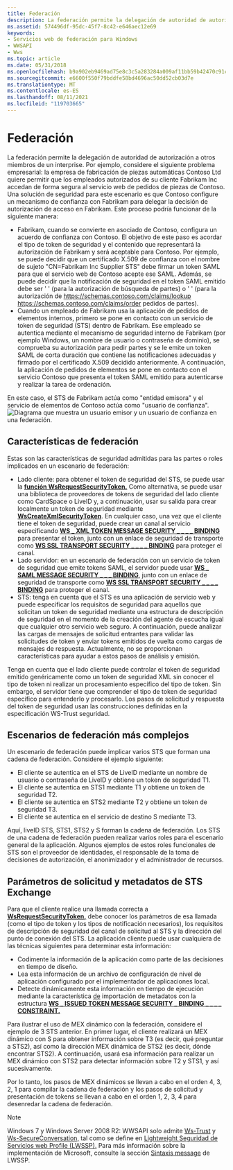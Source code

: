 ```yaml
---
title: Federación
description: La federación permite la delegación de autoridad de autorización a otros miembros de un interprise.
ms.assetid: 574496df-95dc-45f7-8c42-e646aec12e69
keywords:
- Servicios web de federación para Windows
- WWSAPI
- Wws
ms.topic: article
ms.date: 05/31/2018
ms.openlocfilehash: b9a902eb9469ad75e8c3c5a283284a009af11bb59b42470c91c39b1f16f83c61
ms.sourcegitcommit: e6600f550f79bddfe58bd4696ac50dd52cb03d7e
ms.translationtype: MT
ms.contentlocale: es-ES
ms.lasthandoff: 08/11/2021
ms.locfileid: "119703665"
---
```

# <a name="federation"></a>Federación

La federación permite la delegación de autoridad de autorización a otros miembros de un interprise. Por ejemplo, considere el siguiente problema empresarial: la empresa de fabricación de piezas automáticas Contoso Ltd quiere permitir que los empleados autorizados de su cliente Fabrikam Inc accedan de forma segura al servicio web de pedidos de piezas de Contoso. Una solución de seguridad para este escenario es que Contoso configure un mecanismo de confianza con Fabrikam para delegar la decisión de autorización de acceso en Fabrikam. Este proceso podría funcionar de la siguiente manera:

-   Fabrikam, cuando se convierte en asociado de Contoso, configura un acuerdo de confianza con Contoso. El objetivo de este paso es acordar el tipo de token de seguridad y el contenido que representará la autorización de Fabrikam y será aceptable para Contoso. Por ejemplo, se puede decidir que un certificado X.509 de confianza con el nombre de sujeto "CN=Fabrikam Inc Supplier STS" debe firmar un token SAML para que el servicio web de Contoso acepte ese SAML. Además, se puede decidir que la notificación de seguridad en el token SAML emitido debe ser ' ' (para la autorización de búsqueda de partes) o ' ' (para la autorización de https://schemas.contoso.com/claims/lookup https://schemas.contoso.com/claims/order pedidos de partes).
-   Cuando un empleado de Fabrikam usa la aplicación de pedidos de elementos internos, primero se pone en contacto con un servicio de token de seguridad (STS) dentro de Fabrikam. Ese empleado se autentica mediante el mecanismo de seguridad interno de Fabrikam (por ejemplo Windows, un nombre de usuario o contraseña de dominio), se comprueba su autorización para pedir partes y se le emite un token SAML de corta duración que contiene las notificaciones adecuadas y firmado por el certificado X.509 decidido anteriormente. A continuación, la aplicación de pedidos de elementos se pone en contacto con el servicio Contoso que presenta el token SAML emitido para autenticarse y realizar la tarea de ordenación.

En este caso, el STS de Fabrikam actúa como "entidad emisora" y el servicio de elementos de Contoso actúa como "usuario de confianza". ![Diagrama que muestra un usuario emisor y un usuario de confianza en una federación.](images/stsmodel.png)

## <a name="federation-features"></a>Características de federación

Estas son las características de seguridad admitidas para las partes o roles implicados en un escenario de federación:

-   Lado cliente: para obtener el token de seguridad del STS, se puede usar la [**función WsRequestSecurityToken.**](/windows/desktop/api/WebServices/nf-webservices-wsrequestsecuritytoken) Como alternativa, se puede usar una biblioteca de proveedores de tokens de seguridad del lado cliente como CardSpace o LiveID y, a continuación, usar su salida para crear localmente un token de seguridad mediante [**WsCreateXmlSecurityToken**](/windows/desktop/api/WebServices/nf-webservices-wscreatexmlsecuritytoken). En cualquier caso, una vez que el cliente tiene el token de seguridad, puede crear un canal al servicio especificando [**WS \_ XML TOKEN MESSAGE SECURITY \_ \_ \_ \_ BINDING**](/windows/desktop/api/WebServices/ns-webservices-ws_xml_token_message_security_binding) para presentar el token, junto con un enlace de seguridad de transporte como [**WS SSL TRANSPORT SECURITY \_ \_ \_ \_ BINDING**](/windows/desktop/api/WebServices/ns-webservices-ws_ssl_transport_security_binding) para proteger el canal.
-   Lado servidor: en un escenario de federación con un servicio de token de seguridad que emite tokens SAML, el servidor puede usar [**WS \_ SAML MESSAGE SECURITY \_ \_ \_ BINDING**](/windows/desktop/api/WebServices/ns-webservices-ws_saml_message_security_binding), junto con un enlace de seguridad de transporte como [**WS SSL TRANSPORT SECURITY \_ \_ \_ \_ BINDING**](/windows/desktop/api/WebServices/ns-webservices-ws_ssl_transport_security_binding) para proteger el canal.
-   STS: tenga en cuenta que el STS es una aplicación de servicio web y puede especificar [](/windows/desktop/api/WebServices/ns-webservices-ws_security_description) los requisitos de seguridad para aquellos que solicitan un token de seguridad mediante una estructura de descripción de seguridad en el momento de la creación del agente de escucha igual que cualquier otro servicio web seguro. A continuación, puede analizar las cargas de mensajes de solicitud entrantes para validar las solicitudes de token y enviar tokens emitidos de vuelta como cargas de mensajes de respuesta. Actualmente, no se proporcionan características para ayudar a estos pasos de análisis y emisión.

Tenga en cuenta que el lado cliente puede controlar el token de seguridad emitido genéricamente como un token de seguridad XML sin conocer el tipo de token ni realizar un procesamiento específico del tipo de token. Sin embargo, el servidor tiene que comprender el tipo de token de seguridad específico para entenderlo y procesarlo. Los pasos de solicitud y respuesta del token de seguridad usan las construcciones definidas en la especificación WS-Trust seguridad.

## <a name="more-complex-federation-scenarios"></a>Escenarios de federación más complejos

Un escenario de federación puede implicar varios STS que forman una cadena de federación. Considere el ejemplo siguiente:

-   El cliente se autentica en el STS de LiveID mediante un nombre de usuario o contraseña de LiveID y obtiene un token de seguridad T1.
-   El cliente se autentica en STS1 mediante T1 y obtiene un token de seguridad T2.
-   El cliente se autentica en STS2 mediante T2 y obtiene un token de seguridad T3.
-   El cliente se autentica en el servicio de destino S mediante T3.

Aquí, liveID STS, STS1, STS2 y S forman la cadena de federación. Los STS de una cadena de federación pueden realizar varios roles para el escenario general de la aplicación. Algunos ejemplos de estos roles funcionales de STS son el proveedor de identidades, el responsable de la toma de decisiones de autorización, el anonimizador y el administrador de recursos.

## <a name="sts-request-parameters-and-metadata-exchange"></a>Parámetros de solicitud y metadatos de STS Exchange

Para que el cliente realice una llamada correcta a [**WsRequestSecurityToken,**](/windows/desktop/api/WebServices/nf-webservices-wsrequestsecuritytoken) debe conocer los parámetros de [](/windows/desktop/api/WebServices/ns-webservices-ws_security_description) esa llamada (como el tipo de token [](endpoint-address.md) y los tipos de notificación necesarios), los requisitos de descripción de seguridad del canal de solicitud al STS y la dirección del punto de conexión del STS. La aplicación cliente puede usar cualquiera de las técnicas siguientes para determinar esta información:

-   Codimente la información de la aplicación como parte de las decisiones en tiempo de diseño.
-   Lea esta información de un archivo de configuración de nivel de aplicación configurado por el implementador de aplicaciones local.
-   Detecte dinámicamente esta información en tiempo de ejecución mediante la característica [de](metadata-import.md) importación de metadatos con la estructura [**WS \_ ISSUED TOKEN MESSAGE SECURITY \_ BINDING \_ \_ \_ \_ CONSTRAINT.**](/windows/desktop/api/WebServices/ns-webservices-ws_issued_token_message_security_binding_constraint)

Para ilustrar el uso de MEX dinámico con la federación, considere el ejemplo de 3 STS anterior. En primer lugar, el cliente realizará un MEX dinámico con S para obtener información sobre T3 (es decir, qué preguntar a STS2), así como la dirección MEX dinámica de STS2 (es decir, dónde encontrar STS2). A continuación, usará esa información para realizar un MEX dinámico con STS2 para detectar información sobre T2 y STS1, y así sucesivamente.

Por lo tanto, los pasos de MEX dinámicos se llevan a cabo en el orden 4, 3, 2, 1 para compilar la cadena de federación y los pasos de solicitud y presentación de tokens se llevan a cabo en el orden 1, 2, 3, 4 para desenredar la cadena de federación.

> [!Note]  
> Windows 7 y Windows Server 2008 R2: WWSAPI solo admite [Ws-Trust](https://specs.xmlsoap.org/ws/2005/02/trust/WS-Trust.pdf) y [Ws-SecureConversation,](https://specs.xmlsoap.org/ws/2005/02/sc/WS-SecureConversation.pdf) tal como se define en [Lightweight Seguridad de Servicios web Profile (LWSSP).](/openspecs/windows_protocols/ms-lwssp/376af2f8-f4fe-4577-bfd5-370ac12cac2e) Para más información sobre la implementación de Microsoft, consulte la sección [Sintaxis message](/openspecs/windows_protocols/ms-lwssp/d4f0f509-e14a-47b5-81e8-ade06a51d1ed) de LWSSP.

 

 

 